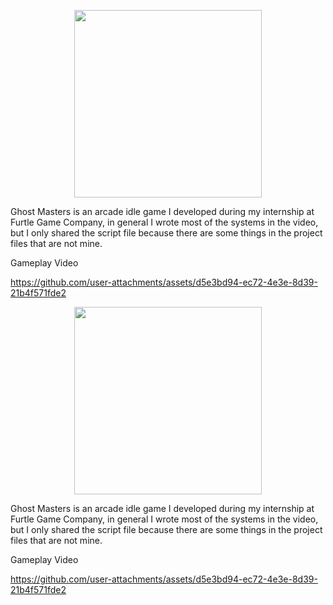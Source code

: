 <p align="center">
            <img src=" ![ghostmasters](https://github.com/user-attachments/assets/1f85c944-a795-4aa5-80c7-51c7fc07348b)" width="300" height="300" />
 
</p

Ghost Masters is an arcade idle game I developed during my internship at Furtle Game Company, in general I wrote most of the systems in the video, but I only shared the script file because there are some things in the project files that are not mine.

Gameplay Video

https://github.com/user-attachments/assets/d5e3bd94-ec72-4e3e-8d39-21b4f571fde2
<p align="center">
  <img src="https://github.com/user-attachments/assets/16f8c79f-2677-478f-adcc-7a2a62d7f3ef" width="300" height="300" />
</p
<p align="center">
         
</p

Ghost Masters is an arcade idle game I developed during my internship at Furtle Game Company, in general I wrote most of the systems in the video, but I only shared the script file because there are some things in the project files that are not mine.

Gameplay Video

https://github.com/user-attachments/assets/d5e3bd94-ec72-4e3e-8d39-21b4f571fde2

